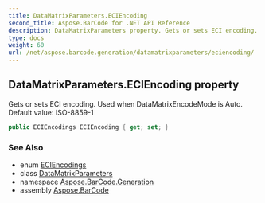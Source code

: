 ```yaml
---
title: DataMatrixParameters.ECIEncoding
second_title: Aspose.BarCode for .NET API Reference
description: DataMatrixParameters property. Gets or sets ECI encoding. Used when DataMatrixEncodeMode is Auto. Default value ISO88591
type: docs
weight: 60
url: /net/aspose.barcode.generation/datamatrixparameters/eciencoding/
---
```

## DataMatrixParameters.ECIEncoding property

Gets or sets ECI encoding. Used when DataMatrixEncodeMode is Auto. Default value: ISO-8859-1

```csharp
public ECIEncodings ECIEncoding { get; set; }
```

### See Also

* enum [ECIEncodings](../../eciencodings/)
* class [DataMatrixParameters](../)
* namespace [Aspose.BarCode.Generation](../../datamatrixparameters/)
* assembly [Aspose.BarCode](../../../)


